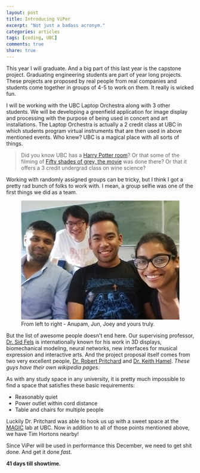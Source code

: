 ```yaml
---
layout: post
title: Introducing ViPer
excerpt: "Not just a badass acronym."
categories: articles
tags: [coding, UBC]
comments: true
share: true
---
```


This year I will graduate. And a big part of this last year is the capstone project. Graduating engineering students are part of year long projects. These projects are proposed by real people from real companies and students come together in groups of 4-5 to work on them. It really is wicked fun.

I will be working with the UBC Laptop Orchestra along with 3 other students. We will be developing a greenfield application for image display and processing with the purpose of being used in concert and art installations. The Laptop Orchestra is actually a 2 credit class at UBC in which students program virtual instruments that are then used in above mentioned events. Who knew? UBC is a magical place with all sorts of things.

> Did you know UBC has a [Harry Potter room](http://blogs.ubc.ca/rbscnew/2011/01/26/featured-room-ridington-room/)? Or that some of the filming of [Fifty shades of grey, the movie](http://yvrshoots.com/2013/12/set-fifty-shades-of-grey-turns-university-of-british-columbia-into-washington-state-university-vancouver.html#.VDdnlSldWtw) was done there? Or that it offers a 3 credit undergrad class on wine science?


Working with randomly assigned groups can be tricky, but I think I got a pretty rad bunch of folks to work with. I mean, a group selfie was one of the first things we did as a team.

<figure>
  <img src="/images/viper-team-selfie.jpg" alt="ViPer team selfie"></a>
  <figcaption>From left to right - Anupam, Jun, Joey and yours truly.</figcaption>
</figure>

But the list of awesome people doesn't end here. Our supervising professor, [Dr. Sid Fels](http://www.ece.ubc.ca/faculty/sid-fels) is internationally known for his work in 3D displays, biomechanical modeling, neural networks, new interfaces for musical expression and interactive arts. And the project proposal itself comes from two very excellent people, [Dr. Robert Pritchard](http://music.ubc.ca/person/robert-pritchard/) and [Dr. Keith Hamel](http://music.ubc.ca/person/keith-hamel/). <i>These guys have their own wikipedia pages.</i>

As with any study space in any university, it is pretty much impossible to find a space that satisfies these basic requirements:

* Reasonably quiet
* Power outlet within cord distance
* Table and chairs for multiple people

Luckily Dr. Pritchard was able to hook us up with a sweet space at the [MAGIC](http://www.magic.ubc.ca/) lab at UBC. Now in addition to all of those points mentioned above, we have Tim Hortons nearby!

Since ViPer will be used in performance this December, we need to get shit done. And get it done <i>fast</i>.

**41 days till showtime.**
